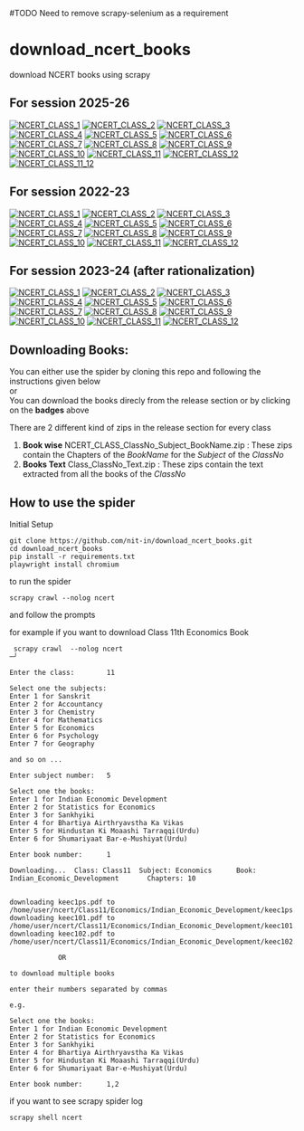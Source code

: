 #TODO
Need to remove scrapy-selenium as a requirement

# download_ncert_books
download NCERT books using scrapy

## For session 2025-26
[![NCERT_CLASS_1](https://github.com/nit-in/download_ncert_books/actions/workflows/class_1_2025-26.yml/badge.svg)](https://github.com/nit-in/download_ncert_books/actions/workflows/class_1_2025-26.yml)
[![NCERT_CLASS_2](https://github.com/nit-in/download_ncert_books/actions/workflows/class_2_2025-26.yml/badge.svg)](https://github.com/nit-in/download_ncert_books/actions/workflows/class_2_2025-26.yml)
[![NCERT_CLASS_3](https://github.com/nit-in/download_ncert_books/actions/workflows/class_3_2025-26.yml/badge.svg)](https://github.com/nit-in/download_ncert_books/actions/workflows/class_3_2025-26.yml)
[![NCERT_CLASS_4](https://github.com/nit-in/download_ncert_books/actions/workflows/class_4_2025-26.yml/badge.svg)](https://github.com/nit-in/download_ncert_books/actions/workflows/class_4_2025-26.yml)
[![NCERT_CLASS_5](https://github.com/nit-in/download_ncert_books/actions/workflows/class_5_2025-26.yml/badge.svg)](https://github.com/nit-in/download_ncert_books/actions/workflows/class_5_2025-26.yml)
[![NCERT_CLASS_6](https://github.com/nit-in/download_ncert_books/actions/workflows/class_6_2025-26.yml/badge.svg)](https://github.com/nit-in/download_ncert_books/actions/workflows/class_6_2025-26.yml)
[![NCERT_CLASS_7](https://github.com/nit-in/download_ncert_books/actions/workflows/class_7_2025-26.yml/badge.svg)](https://github.com/nit-in/download_ncert_books/actions/workflows/class_7_2025-26.yml)
[![NCERT_CLASS_8](https://github.com/nit-in/download_ncert_books/actions/workflows/class_8_2025-26.yml/badge.svg)](https://github.com/nit-in/download_ncert_books/actions/workflows/class_8_2025-26.yml)
[![NCERT_CLASS_9](https://github.com/nit-in/download_ncert_books/actions/workflows/class_9_2025-26.yml/badge.svg)](https://github.com/nit-in/download_ncert_books/actions/workflows/class_9_2025-26.yml)
[![NCERT_CLASS_10](https://github.com/nit-in/download_ncert_books/actions/workflows/class_10_2025-26.yml/badge.svg)](https://github.com/nit-in/download_ncert_books/actions/workflows/class_10_2025-26.yml)
[![NCERT_CLASS_11](https://github.com/nit-in/download_ncert_books/actions/workflows/class_11_2025-26.yml/badge.svg)](https://github.com/nit-in/download_ncert_books/actions/workflows/class_11_2025-26.yml)
[![NCERT_CLASS_12](https://github.com/nit-in/download_ncert_books/actions/workflows/class_12_2025-26.yml/badge.svg)](https://github.com/nit-in/download_ncert_books/actions/workflows/class_12_2025-26.yml)
[![NCERT_CLASS_11_12](https://github.com/nit-in/download_ncert_books/actions/workflows/class_11_12_2025-26.yml/badge.svg)](https://github.com/nit-in/download_ncert_books/actions/workflows/class_11_12_2025-26.yml)

## For session 2022-23
[![NCERT_CLASS_1](https://github.com/nit-in/download_ncert_books/actions/workflows/class_1.yml/badge.svg?branch=class_1)](https://github.com/nit-in/download_ncert_books/releases/tag/class_1)
[![NCERT_CLASS_2](https://github.com/nit-in/download_ncert_books/actions/workflows/class_2.yml/badge.svg?branch=class_2)](https://github.com/nit-in/download_ncert_books/releases/tag/class_2)
[![NCERT_CLASS_3](https://github.com/nit-in/download_ncert_books/actions/workflows/class_3.yml/badge.svg?branch=class_3)](https://github.com/nit-in/download_ncert_books/releases/tag/class_3)
[![NCERT_CLASS_4](https://github.com/nit-in/download_ncert_books/actions/workflows/class_4.yml/badge.svg?branch=class_4)](https://github.com/nit-in/download_ncert_books/releases/tag/class_4)
[![NCERT_CLASS_5](https://github.com/nit-in/download_ncert_books/actions/workflows/class_5.yml/badge.svg?branch=class_5)](https://github.com/nit-in/download_ncert_books/releases/tag/class_5)
[![NCERT_CLASS_6](https://github.com/nit-in/download_ncert_books/actions/workflows/class_6.yml/badge.svg?branch=class_6)](https://github.com/nit-in/download_ncert_books/releases/tag/class_6)
[![NCERT_CLASS_7](https://github.com/nit-in/download_ncert_books/actions/workflows/class_7.yml/badge.svg?branch=class_7)](https://github.com/nit-in/download_ncert_books/releases/tag/class_7)
[![NCERT_CLASS_8](https://github.com/nit-in/download_ncert_books/actions/workflows/class_8.yml/badge.svg?branch=class_8)](https://github.com/nit-in/download_ncert_books/releases/tag/class_8)
[![NCERT_CLASS_9](https://github.com/nit-in/download_ncert_books/actions/workflows/class_9.yml/badge.svg?branch=class_9)](https://github.com/nit-in/download_ncert_books/releases/tag/class_9)
[![NCERT_CLASS_10](https://github.com/nit-in/download_ncert_books/actions/workflows/class_10.yml/badge.svg?branch=class_10)](https://github.com/nit-in/download_ncert_books/releases/tag/class_10)
[![NCERT_CLASS_11](https://github.com/nit-in/download_ncert_books/actions/workflows/class_11.yml/badge.svg?branch=class_11)](https://github.com/nit-in/download_ncert_books/releases/tag/class_11)
[![NCERT_CLASS_12](https://github.com/nit-in/download_ncert_books/actions/workflows/class_12.yml/badge.svg?branch=class_12)](https://github.com/nit-in/download_ncert_books/releases/tag/class_12)

## For session 2023-24 (after rationalization)

[![NCERT_CLASS_1](https://github.com/nit-in/download_ncert_books/actions/workflows/class_1.yml/badge.svg?branch=class_1)](https://github.com/nit-in/download_ncert_books/releases/tag/class_1_2023-24)
[![NCERT_CLASS_2](https://github.com/nit-in/download_ncert_books/actions/workflows/class_2.yml/badge.svg?branch=class_2)](https://github.com/nit-in/download_ncert_books/releases/tag/class_2_2023-24)
[![NCERT_CLASS_3](https://github.com/nit-in/download_ncert_books/actions/workflows/class_3.yml/badge.svg?branch=class_3)](https://github.com/nit-in/download_ncert_books/releases/tag/class_3_2023-24)
[![NCERT_CLASS_4](https://github.com/nit-in/download_ncert_books/actions/workflows/class_4.yml/badge.svg?branch=class_4)](https://github.com/nit-in/download_ncert_books/releases/tag/class_4_2023-24)
[![NCERT_CLASS_5](https://github.com/nit-in/download_ncert_books/actions/workflows/class_5.yml/badge.svg?branch=class_5)](https://github.com/nit-in/download_ncert_books/releases/tag/class_5_2023-24)
[![NCERT_CLASS_6](https://github.com/nit-in/download_ncert_books/actions/workflows/class_6.yml/badge.svg?branch=class_6)](https://github.com/nit-in/download_ncert_books/releases/tag/class_6_2023-24)
[![NCERT_CLASS_7](https://github.com/nit-in/download_ncert_books/actions/workflows/class_7.yml/badge.svg?branch=class_7)](https://github.com/nit-in/download_ncert_books/releases/tag/class_7_2023-24)
[![NCERT_CLASS_8](https://github.com/nit-in/download_ncert_books/actions/workflows/class_8.yml/badge.svg?branch=class_8)](https://github.com/nit-in/download_ncert_books/releases/tag/class_8_2023-24)
[![NCERT_CLASS_9](https://github.com/nit-in/download_ncert_books/actions/workflows/class_9.yml/badge.svg?branch=class_9)](https://github.com/nit-in/download_ncert_books/releases/tag/class_9_2023-24)
[![NCERT_CLASS_10](https://github.com/nit-in/download_ncert_books/actions/workflows/class_10.yml/badge.svg?branch=class_10)](https://github.com/nit-in/download_ncert_books/releases/tag/class_10_2023-24)
[![NCERT_CLASS_11](https://github.com/nit-in/download_ncert_books/actions/workflows/class_11.yml/badge.svg?branch=class_11)](https://github.com/nit-in/download_ncert_books/releases/tag/class_11_2023-24)
[![NCERT_CLASS_12](https://github.com/nit-in/download_ncert_books/actions/workflows/class_12.yml/badge.svg?branch=class_12)](https://github.com/nit-in/download_ncert_books/releases/tag/class_12_2023-24")


## Downloading Books:
You can either use the spider by cloning this repo and following the instructions given below<br>
or<br>
You can download the books direcly from the release section or by clicking on the <b>badges</b> above

There are 2 different kind of zips in the release section for every class
1. <b>Book wise</b> NCERT_CLASS_ClassNo_Subject_BookName.zip : These zips contain the Chapters of the <i>BookName</i> for the <i>Subject</i> of the <i>ClassNo</i>
2. <b>Books Text</b> Class_ClassNo_Text.zip : These zips contain the text extracted from all the books of the <i>ClassNo</i>


## How to use the spider
Initial Setup

```shell
git clone https://github.com/nit-in/download_ncert_books.git
cd download_ncert_books
pip install -r requirements.txt
playwright install chromium
```

to run the spider 
```shell
scrapy crawl --nolog ncert
```
and follow the prompts

for example if you want to download Class 11th Economics Book
```shell
 scrapy crawl  --nolog ncert                                                                                                                                      ─╯

Enter the class:        11

Select one the subjects:
Enter 1 for Sanskrit
Enter 2 for Accountancy
Enter 3 for Chemistry
Enter 4 for Mathematics
Enter 5 for Economics
Enter 6 for Psychology
Enter 7 for Geography

and so on ...

Enter subject number:   5

Select one the books:
Enter 1 for Indian Economic Development
Enter 2 for Statistics for Economics
Enter 3 for Sankhyiki
Enter 4 for Bhartiya Airthryavstha Ka Vikas 
Enter 5 for Hindustan Ki Moaashi Tarraqqi(Urdu)
Enter 6 for Shumariyaat Bar-e-Mushiyat(Urdu)

Enter book number:      1

Downloading...  Class: Class11  Subject: Economics      Book: Indian_Economic_Development       Chapters: 10


downloading keec1ps.pdf to  /home/user/ncert/Class11/Economics/Indian_Economic_Development/keec1ps.pdf
downloading keec101.pdf to  /home/user/ncert/Class11/Economics/Indian_Economic_Development/keec101.pdf
downloading keec102.pdf to  /home/user/ncert/Class11/Economics/Indian_Economic_Development/keec102.pdf

			OR 

to download multiple books

enter their numbers separated by commas

e.g. 

Select one the books:
Enter 1 for Indian Economic Development
Enter 2 for Statistics for Economics
Enter 3 for Sankhyiki
Enter 4 for Bhartiya Airthryavstha Ka Vikas 
Enter 5 for Hindustan Ki Moaashi Tarraqqi(Urdu)
Enter 6 for Shumariyaat Bar-e-Mushiyat(Urdu)

Enter book number:      1,2

```

if you want to see scrapy spider log
```shell
scrapy shell ncert
```
